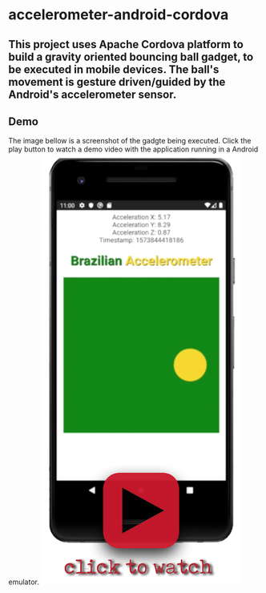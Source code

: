 # accelerometer-android-cordova
## This project uses Apache Cordova platform to build a gravity oriented bouncing ball gadget, to be executed in mobile devices.  The ball's movement is gesture driven/guided by the Android's accelerometer sensor.
## Demo
The image bellow is a screenshot of the gadgte being executed. Click the play button to watch a demo video with the application running in a Android emulator.
[![Accelerometer Gadget](https://github.com/paulonegrao/accelerometer-android-cordova/blob/master/www/img/Accelerometer_Demo.png?raw=true)](https://github.com/paulonegrao/accelerometer-android-cordova/blob/master/www/img/Accelerometer_GitHub.mp4)

